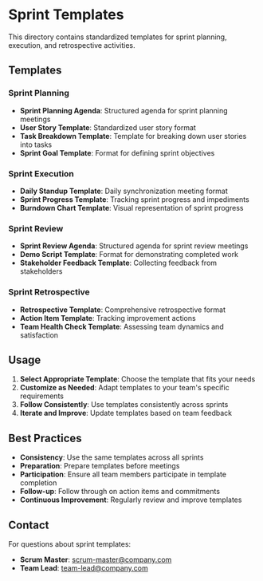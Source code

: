 # Sprint Templates

This directory contains standardized templates for sprint planning, execution, and retrospective activities.

## Templates

### Sprint Planning
- **Sprint Planning Agenda**: Structured agenda for sprint planning meetings
- **User Story Template**: Standardized user story format
- **Task Breakdown Template**: Template for breaking down user stories into tasks
- **Sprint Goal Template**: Format for defining sprint objectives

### Sprint Execution
- **Daily Standup Template**: Daily synchronization meeting format
- **Sprint Progress Template**: Tracking sprint progress and impediments
- **Burndown Chart Template**: Visual representation of sprint progress

### Sprint Review
- **Sprint Review Agenda**: Structured agenda for sprint review meetings
- **Demo Script Template**: Format for demonstrating completed work
- **Stakeholder Feedback Template**: Collecting feedback from stakeholders

### Sprint Retrospective
- **Retrospective Template**: Comprehensive retrospective format
- **Action Item Template**: Tracking improvement actions
- **Team Health Check Template**: Assessing team dynamics and satisfaction

## Usage

1. **Select Appropriate Template**: Choose the template that fits your needs
2. **Customize as Needed**: Adapt templates to your team's specific requirements
3. **Follow Consistently**: Use templates consistently across sprints
4. **Iterate and Improve**: Update templates based on team feedback

## Best Practices

- **Consistency**: Use the same templates across all sprints
- **Preparation**: Prepare templates before meetings
- **Participation**: Ensure all team members participate in template completion
- **Follow-up**: Follow through on action items and commitments
- **Continuous Improvement**: Regularly review and improve templates

## Contact

For questions about sprint templates:
- **Scrum Master**: scrum-master@company.com
- **Team Lead**: team-lead@company.com
